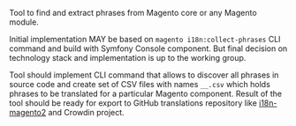 Tool to find and extract phrases from Magento core or any Magento module.

Initial implementation MAY be based on `magento i18n:collect-phrases` CLI command and build with Symfony Console component. But final decision on technology stack and implementation is up to the working group.

Tool should implement CLI command that allows to discover all phrases in source code and create set of CSV files with names `__.csv` which holds phrases to be translated for a particular Magento component. Result of the tool should be ready for export to GitHub translations repository like [i18n-magento2](https://github.com/magento-l10n/i18n-magento2) and Crowdin project.
